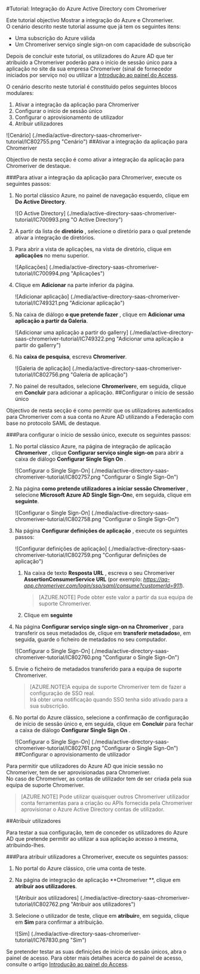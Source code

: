 <properties 
    pageTitle="Tutorial: Integração do Azure Active Directory com Chromeriver | Microsoft Azure" 
    description="Saiba como utilizar Chromeriver com o Azure Active Directory para permitir o início de sessão único, aprovisionamento automatizado e mais!" 
    services="active-directory" 
    authors="jeevansd"  
    documentationCenter="na" 
    manager="femila"/>
<tags 
    ms.service="active-directory" 
    ms.devlang="na" 
    ms.topic="article" 
    ms.tgt_pltfrm="na" 
    ms.workload="identity" 
    ms.date="09/29/2016" 
    ms.author="jeedes" />


#<a name="tutorial-azure-active-directory-integration-with-chromeriver"></a>Tutorial: Integração do Azure Active Directory com Chromeriver

Este tutorial objectivo Mostrar a integração do Azure e Chromeriver.  
O cenário descrito neste tutorial assume que já tem os seguintes itens:

-   Uma subscrição do Azure válida
-   Um Chromeriver serviço single sign-on com capacidade de subscrição

Depois de concluir este tutorial, os utilizadores do Azure AD que ter atribuído a Chromeriver poderão para o início de sessão único para a aplicação no site da sua empresa Chromeriver (sinal de fornecedor iniciados por serviço no) ou utilizar a [Introdução ao painel do Access](active-directory-saas-access-panel-introduction.md).

O cenário descrito neste tutorial é constituído pelos seguintes blocos modulares:

1.  Ativar a integração da aplicação para Chromeriver
2.  Configurar o início de sessão único
3.  Configurar o aprovisionamento de utilizador
4.  Atribuir utilizadores

![Cenário] (./media/active-directory-saas-chromeriver-tutorial/IC802755.png "Cenário")
##<a name="enabling-the-application-integration-for-chromeriver"></a>Ativar a integração da aplicação para Chromeriver

Objectivo de nesta secção é como ativar a integração da aplicação para Chromeriver de destaque.

###<a name="to-enable-the-application-integration-for-chromeriver-perform-the-following-steps"></a>Para ativar a integração da aplicação para Chromeriver, execute os seguintes passos:

1.  No portal clássico Azure, no painel de navegação esquerdo, clique em **Do Active Directory**.

    ![O Active Directory] (./media/active-directory-saas-chromeriver-tutorial/IC700993.png "O Active Directory")

2.  A partir da lista de **diretório** , selecione o diretório para o qual pretende ativar a integração de diretórios.

3.  Para abrir a vista de aplicações, na vista de diretório, clique em **aplicações** no menu superior.

    ![Aplicações] (./media/active-directory-saas-chromeriver-tutorial/IC700994.png "Aplicações")

4.  Clique em **Adicionar** na parte inferior da página.

    ![Adicionar aplicação] (./media/active-directory-saas-chromeriver-tutorial/IC749321.png "Adicionar aplicação")

5.  Na caixa de diálogo **o que pretende fazer** , clique em **Adicionar uma aplicação a partir da Galeria**.

    ![Adicionar uma aplicação a partir do gallerry] (./media/active-directory-saas-chromeriver-tutorial/IC749322.png "Adicionar uma aplicação a partir do gallerry")

6.  Na **caixa de pesquisa**, escreva **Chromeriver**.

    ![Galeria de aplicação] (./media/active-directory-saas-chromeriver-tutorial/IC802756.png "Galeria de aplicação")

7.  No painel de resultados, selecione **Chromeriver**e, em seguida, clique em **Concluir** para adicionar a aplicação.
##<a name="configuring-single-sign-on"></a>Configurar o início de sessão único

Objectivo de nesta secção é como permitir que os utilizadores autenticados para Chromeriver com a sua conta no Azure AD utilizando a Federação com base no protocolo SAML de destaque.

###<a name="to-configure-single-sign-on-perform-the-following-steps"></a>Para configurar o início de sessão único, execute os seguintes passos:

1.  No portal clássico Azure, na página de integração de aplicação **Chromeriver** , clique **Configurar serviço single sign-on** para abrir a caixa de diálogo **Configurar Single Sign On** .

    ![Configurar o Single Sign-On] (./media/active-directory-saas-chromeriver-tutorial/IC802757.png "Configurar o Single Sign-On")

2.  Na página **como pretende utilizadores a iniciar sessão Chromeriver** , selecione **Microsoft Azure AD Single Sign-On**e, em seguida, clique em **seguinte**.

    ![Configurar o Single Sign-On] (./media/active-directory-saas-chromeriver-tutorial/IC802758.png "Configurar o Single Sign-On")

3.  Na página **Configurar definições de aplicação** , execute os seguintes passos:

    ![Configurar definições de aplicação] (./media/active-directory-saas-chromeriver-tutorial/IC802759.png "Configurar definições de aplicação")

    1.  Na caixa de texto **Resposta URL** , escreva o seu Chromeriver **AssertionConsumerService URL** (por exemplo: *https://qa-app.chromeriver.com/login/sso/saml/consume?customerId=911*).  

        >[AZURE.NOTE] Pode obter este valor a partir da sua equipa de suporte Chromeriver.

    2.  Clique em **seguinte**

4.  Na página **Configurar serviço single sign-on na Chromeriver** , para transferir os seus metadados de, clique em **transferir metadados**e, em seguida, guarde o ficheiro de metadados no seu computador.

    ![Configurar o Single Sign-On] (./media/active-directory-saas-chromeriver-tutorial/IC802760.png "Configurar o Single Sign-On")

5.  Envie o ficheiro de metadados transferido para a equipa de suporte Chromeriver.

    >[AZURE.NOTE]A equipa de suporte Chromeriver tem de fazer a configuração de SSO real.  
    Irá obter uma notificação quando SSO tenha sido ativado para a sua subscrição.

6.  No portal do Azure clássico, selecione a confirmação de configuração de início de sessão único e, em seguida, clique em **Concluir** para fechar a caixa de diálogo **Configurar Single Sign On** .

    ![Configurar o Single Sign-On] (./media/active-directory-saas-chromeriver-tutorial/IC802761.png "Configurar o Single Sign-On")
##<a name="configuring-user-provisioning"></a>Configurar o aprovisionamento de utilizador

Para permitir que utilizadores do Azure AD que inicie sessão no Chromeriver, tem de ser aprovisionadas para Chromeriver.  
No caso de Chromeriver, as contas de utilizador tem de ser criada pela sua equipa de suporte Chromeriver.

>[AZURE.NOTE] Pode utilizar quaisquer outros Chromeriver utilizador conta ferramentas para a criação ou APIs fornecida pela Chromeriver aprovisionar o Azure Active Directory contas de utilizador.

##<a name="assigning-users"></a>Atribuir utilizadores

Para testar a sua configuração, tem de conceder os utilizadores do Azure AD que pretende permitir ao utilizar a sua aplicação acesso à mesma, atribuindo-lhes.

###<a name="to-assign-users-to-chromeriver-perform-the-following-steps"></a>Para atribuir utilizadores a Chromeriver, execute os seguintes passos:

1.  No portal do Azure clássico, crie uma conta de teste.

2.  Na página de integração de aplicação **Chromeriver **, clique em **atribuir aos utilizadores**.

    ![Atribuir aos utilizadores] (./media/active-directory-saas-chromeriver-tutorial/IC802762.png "Atribuir aos utilizadores")

3.  Selecione o utilizador de teste, clique em **atribuir**e, em seguida, clique em **Sim** para confirmar a atribuição.

    ![Sim] (./media/active-directory-saas-chromeriver-tutorial/IC767830.png "Sim")

Se pretender testar as suas definições de início de sessão únicos, abra o painel de acesso. Para obter mais detalhes acerca do painel de acesso, consulte o artigo [Introdução ao painel do Access](active-directory-saas-access-panel-introduction.md).
